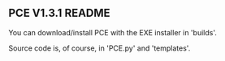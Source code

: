 ## PCE V1.3.1 README
You can download/install PCE with the EXE installer in 'builds'.

Source code is, of course, in 'PCE.py' and 'templates'.
